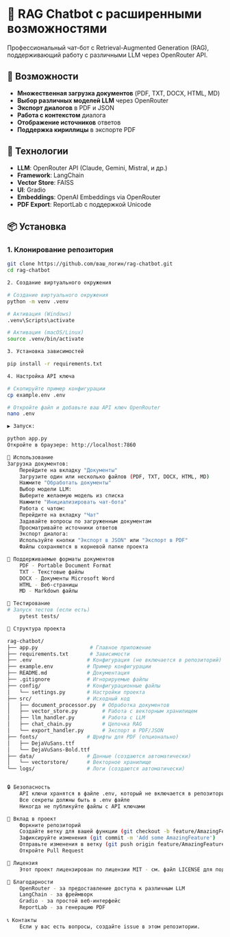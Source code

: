 # 🤖 RAG Chatbot с расширенными возможностями

Профессиональный чат-бот с Retrieval-Augmented Generation (RAG), поддерживающий работу с различными LLM через OpenRouter API.

## 🌟 Возможности

- **Множественная загрузка документов** (PDF, TXT, DOCX, HTML, MD)
- **Выбор различных моделей LLM** через OpenRouter
- **Экспорт диалогов** в PDF и JSON
- **Работа с контекстом** диалога
- **Отображение источников** ответов
- **Поддержка кириллицы** в экспорте PDF

## 🚀 Технологии

- **LLM**: OpenRouter API (Claude, Gemini, Mistral, и др.)
- **Framework**: LangChain
- **Vector Store**: FAISS
- **UI**: Gradio
- **Embeddings**: OpenAI Embeddings via OpenRouter
- **PDF Export**: ReportLab с поддержкой Unicode

## 📦 Установка

### 1. Клонирование репозитория

```bash
git clone https://github.com/ваш_логин/rag-chatbot.git
cd rag-chatbot

2. Создание виртуального окружения

# Создание виртуального окружения
python -m venv .venv

# Активация (Windows)
.venv\Scripts\activate

# Активация (macOS/Linux)
source .venv/bin/activate

3. Установка зависимостей

pip install -r requirements.txt

4. Настройка API ключа

# Скопируйте пример конфигурации
cp example.env .env

# Откройте файл и добавьте ваш API ключ OpenRouter
nano .env

▶️ Запуск: 

python app.py
Откройте в браузере: http://localhost:7860

📖 Использование
Загрузка документов:
    Перейдите на вкладку "Документы"
    Загрузите один или несколько файлов (PDF, TXT, DOCX, HTML, MD)
    Нажмите "Обработать документы"
    Выбор модели LLM:
    Выберите желаемую модель из списка
    Нажмите "Инициализировать чат-бота"
    Работа с чатом:
    Перейдите на вкладку "Чат"
    Задавайте вопросы по загруженным документам
    Просматривайте источники ответов
    Экспорт диалога:
    Используйте кнопки "Экспорт в JSON" или "Экспорт в PDF"
    Файлы сохраняются в корневой папке проекта

🔧 Поддерживаемые форматы документов
    PDF - Portable Document Format
    TXT - Текстовые файлы
    DOCX - Документы Microsoft Word
    HTML - Веб-страницы
    MD - Markdown файлы

🧪 Тестирование
# Запуск тестов (если есть)
    pytest tests/

📁 Структура проекта

rag-chatbot/
├── app.py                 # Главное приложение
├── requirements.txt       # Зависимости
├── .env                  # Конфигурация (не включается в репозиторий)
├── example.env           # Пример конфигурации
├── README.md             # Документация
├── .gitignore            # Игнорируемые файлы
├── config/               # Конфигурационные файлы
│   └── settings.py       # Настройки проекта
├── src/                  # Исходный код
│   ├── document_processor.py  # Обработка документов
│   ├── vector_store.py        # Работа с векторным хранилищем
│   ├── llm_handler.py         # Работа с LLM
│   ├── chat_chain.py          # Цепочка RAG
│   └── export_handler.py      # Экспорт в PDF/JSON
├── fonts/                # Шрифты для PDF (опционально)
│   ├── DejaVuSans.ttf
│   └── DejaVuSans-Bold.ttf
├── data/                 # Данные (создаются автоматически)
│   └── vectorstore/      # Векторное хранилище
└── logs/                 # Логи (создаются автоматически)


🔒 Безопасность
    API ключи хранятся в файле .env, который не включается в репозиторий
    Все секреты должны быть в .env файле
    Никогда не публикуйте файлы с API ключами

🤝 Вклад в проект
    Форкните репозиторий
    Создайте ветку для вашей функции (git checkout -b feature/AmazingFeature)
    Зафиксируйте изменения (git commit -m 'Add some AmazingFeature')
    Отправьте изменения в ветку (git push origin feature/AmazingFeature)
    Откройте Pull Request

📄 Лицензия
    Этот проект лицензирован по лицензии MIT - см. файл LICENSE для подробностей.

🙏 Благодарности
    OpenRouter - за предоставление доступа к различным LLM
    LangChain - за фреймворк
    Gradio - за простой веб-интерфейс
    ReportLab - за генерацию PDF
    
📞 Контакты
    Если у вас есть вопросы, создайте issue в этом репозитории.